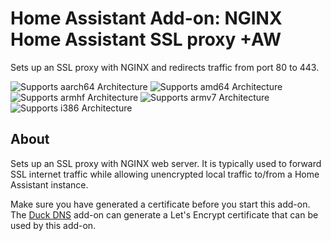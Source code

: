 # Home Assistant Add-on: NGINX Home Assistant SSL proxy +AW

Sets up an SSL proxy with NGINX and redirects traffic from port 80 to 443.

![Supports aarch64 Architecture][aarch64-shield] ![Supports amd64 Architecture][amd64-shield] ![Supports armhf Architecture][armhf-shield] ![Supports armv7 Architecture][armv7-shield] ![Supports i386 Architecture][i386-shield]

## About

Sets up an SSL proxy with NGINX web server. It is typically used to forward SSL internet traffic while allowing unencrypted local traffic to/from a Home Assistant instance.

Make sure you have generated a certificate before you start this add-on. The [Duck DNS](https://github.com/home-assistant/hassio-addons/tree/master/duckdns) add-on can generate a Let's Encrypt certificate that can be used by this add-on.

[aarch64-shield]: https://img.shields.io/badge/aarch64-yes-green.svg
[amd64-shield]: https://img.shields.io/badge/amd64-yes-green.svg
[armhf-shield]: https://img.shields.io/badge/armhf-yes-green.svg
[armv7-shield]: https://img.shields.io/badge/armv7-yes-green.svg
[i386-shield]: https://img.shields.io/badge/i386-yes-green.svg
[discord]: https://discord.gg/c5DvZ4e
